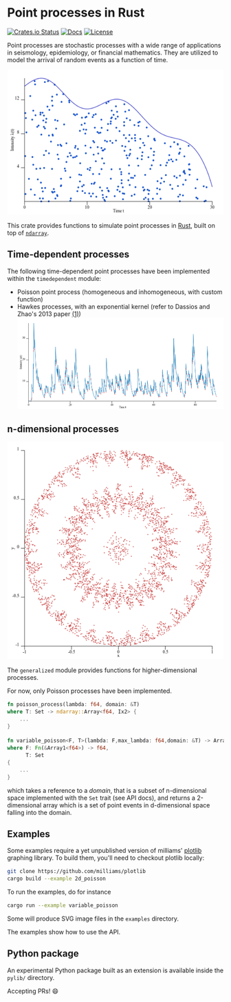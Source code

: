 # Point processes in Rust

[![Crates.io Status](https://img.shields.io/crates/v/point_process.svg)](https://crates.io/crates/point_process)
[![Docs](https://docs.rs/point_process/badge.svg)](https://docs.rs/point_process)
[![License](https://img.shields.io/badge/license-MIT-blue.svg)](https://raw.githubusercontent.com/ManifoldFR/point-process-rust/master/LICENSE)

Point processes are stochastic processes with a wide range of applications in seismology, epidemiology, or financial mathematics. They are utilized to model the arrival of random events as a function of time.

![variablepoisson](lib/examples/images/variable_poisson.png)

This crate provides functions to simulate point processes in [Rust](https://rust-lang.org), built on top of [`ndarray`](https://github.com/bluss/ndarray).

## Time-dependent processes

The following time-dependent point processes have been implemented within the `timedependent` module:

* Poisson point process (homogeneous and inhomogeneous, with custom function)
* Hawkes processes, with an exponential kernel (refer to Dassios and Zhao's 2013 paper [(1)]) ![hawkesexp](lib/examples/images/hawkes_exp.gamma_dist.png)

## n-dimensional processes

![2dpoisson_circle](lib/examples/images/2d_poisson.variable.circle.png)

The `generalized` module provides functions for higher-dimensional processes.

For now, only Poisson processes have been implemented.

```rust
fn poisson_process(lambda: f64, domain: &T)
where T: Set -> ndarray::Array<f64, Ix2> {
    ...
}

fn variable_poisson<F, T>(lambda: F,max_lambda: f64,domain: &T) -> Array2<f64>
where F: Fn(&Array1<f64>) -> f64,
      T: Set
{
    ...
}
```

which takes a reference to a _domain_, that is a subset of n-dimensional space implemented with the `Set` trait (see API docs), and returns a 2-dimensional array which is a set of point events in d-dimensional space falling into the domain.

## Examples

Some examples require a yet unpublished version of milliams' [plotlib](https://github.com/milliams/plotlib) graphing library. To build them, you'll need to checkout plotlib locally:

```bash
git clone https://github.com/milliams/plotlib
cargo build --example 2d_poisson
```

To run the examples, do for instance

```bash
cargo run --example variable_poisson
```

Some will produce SVG image files in the `examples` directory.

The examples show how to use the API.

## Python package

An experimental Python package built as an extension is available inside the `pylib/` directory.

Accepting PRs! 😄

[(1)]: http://eprints.lse.ac.uk/51370/1/Dassios_exact_simulation_hawkes.pdf "Exact simulation of Hawkes process with exponentially decaying intensity"